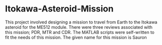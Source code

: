 # Itokawa-Asteroid-Mission
This project involved designing a mission to travel from Earth to the Itokawa asteroid for the ME512 module. There were three reviews associated with this mission; PDR, MTR and CDR. The MATLAB scripts were self-written to fit the needs of this mission.
The given name for this mission is Sauron
